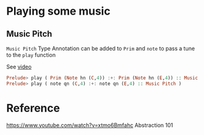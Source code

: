 # Playing some music

## Music Pitch 

`Music Pitch` Type Annotation can be added to `Prim` and `note` to pass a tune to the `play` function 

See [video](https://youtu.be/UVcXNhgVr9o?t=180)

```haskell
Prelude> play ( Prim (Note hn (C,4)) :+: Prim (Note hn (E,4)) :: Music Pitch )
Prelude> play ( note qn (C,4) :+: note qn (E,4) :: Music Pitch )
```


# Reference

https://www.youtube.com/watch?v=xtmo6Bmfahc Abstraction 101
